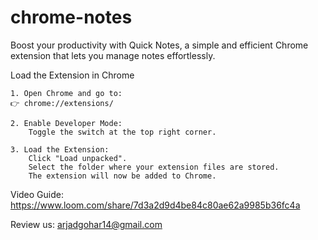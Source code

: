 # chrome-notes

Boost your productivity with Quick Notes, a simple and efficient Chrome extension that lets you manage notes effortlessly.

Load the Extension in Chrome

    1. Open Chrome and go to:
    👉 chrome://extensions/

    2. Enable Developer Mode:
        Toggle the switch at the top right corner.

    3. Load the Extension:
        Click "Load unpacked".
        Select the folder where your extension files are stored.
        The extension will now be added to Chrome.

Video Guide:<br>
https://www.loom.com/share/7d3a2d9d4be84c80ae62a9985b36fc4a

Review us:
arjadgohar14@gmail.com
